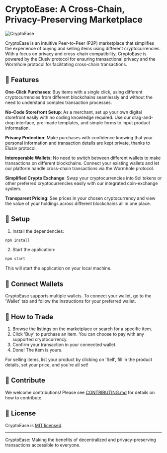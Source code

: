 # CryptoEase: A Cross-Chain, Privacy-Preserving Marketplace

![CryptoEase](https://user-images.githubusercontent.com/96371303/215303732-b95caef4-f19c-435f-a866-ebee3d091866.svg)

CryptoEase is an intuitive Peer-to-Peer (P2P) marketplace that simplifies the experience of buying and selling items using different cryptocurrencies. With a focus on privacy and cross-chain compatibility, CryptoEase is powered by the Elusiv protocol for ensuring transactional privacy and the Wormhole protocol for facilitating cross-chain transactions.

## 🌟 Features

**One-Click Purchases**: Buy items with a single click, using different cryptocurrencies from different blockchains seamlessly and without the need to understand complex transaction processes.

**No-Code Storefront Setup**: As a merchant, set up your own digital storefront easily with no coding knowledge required. Use our drag-and-drop interface, pre-made templates, and simple forms to input product information.

**Privacy Protection**: Make purchases with confidence knowing that your personal information and transaction details are kept private, thanks to Elusiv protocol.

**Interoperable Wallets**: No need to switch between different wallets to make transactions on different blockchains. Connect your existing wallets and let our platform handle cross-chain transactions via the Wormhole protocol.

**Simplified Crypto Exchange**: Swap your cryptocurrencies into Sol tokens or other preferred cryptocurrencies easily with our integrated coin-exchange system.

**Transparent Pricing**: See prices in your chosen cryptocurrency and view the value of your holdings across different blockchains all in one place.

## 🔧 Setup

1. Install the dependencies:

```bash
npm install
```

2. Start the application:

```bash
npm start
```

This will start the application on your local machine. 

## 🤝 Connect Wallets

CryptoEase supports multiple wallets. To connect your wallet, go to the 'Wallet' tab and follow the instructions for your preferred wallet.

## 👥 How to Trade

1. Browse the listings on the marketplace or search for a specific item.
2. Click 'Buy' to purchase an item. You can choose to pay with any supported cryptocurrency.
3. Confirm your transaction in your connected wallet.
4. Done! The item is yours.

For selling items, list your product by clicking on 'Sell', fill in the product details, set your price, and you're all set!

## 🙏 Contribute

We welcome contributions! Please see [CONTRIBUTING.md](CONTRIBUTING.md) for details on how to contribute.

## 📝 License

CryptoEase is [MIT licensed](LICENSE).

---

CryptoEase: Making the benefits of decentralized and privacy-preserving transactions accessible to everyone.

